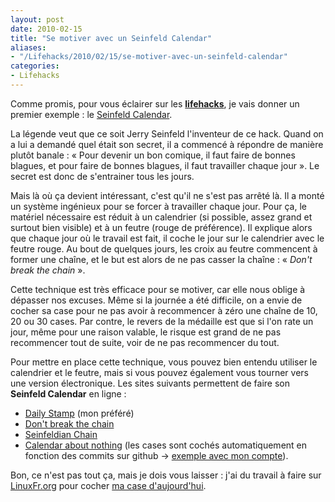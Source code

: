 ```yaml
---
layout: post
date: 2010-02-15
title: "Se motiver avec un Seinfeld Calendar"
aliases:
- "/Lifehacks/2010/02/15/se-motiver-avec-un-seinfeld-calendar"
categories:
- Lifehacks
---
```

Comme promis, pour vous éclairer sur les
[**lifehacks**](/post/2010/02/15/Changement-de-direction-pour-ce-blog), je
vais donner un premier exemple : le [Seinfeld
Calendar](http://lifehacker.com/281626/jerry-seinfelds-productivity-secret).

La légende veut que ce soit Jerry Seinfeld l'inventeur de ce hack. Quand on a
lui a demandé quel était son secret, il a commencé à répondre de manière
plutôt banale : « Pour devenir un bon comique, il faut faire de bonnes
blagues, et pour faire de bonnes blagues, il faut travailler chaque jour ». Le
secret est donc de s'entrainer tous les jours.

Mais là où ça devient intéressant, c'est qu'il ne s'est pas arrêté là. Il a
monté un système ingénieux pour se forcer à travailler chaque jour. Pour ça,
le matériel nécessaire est réduit à un calendrier (si possible, assez grand et
surtout bien visible) et à un feutre (rouge de préférence). Il explique alors
que chaque jour où le travail est fait, il coche le jour sur le calendrier
avec le feutre rouge. Au bout de quelques jours, les croix au feutre
commencent à former une chaîne, et le but est alors de ne pas casser la chaîne
: « _Don't break the chain_ ».

Cette technique est très efficace pour se motiver, car elle nous oblige à
dépasser nos excuses. Même si la journée a été difficile, on a envie de cocher
sa case pour ne pas avoir à recommencer à zéro une chaîne de 10, 20 ou 30
cases. Par contre, le revers de la médaille est que si l'on rate un jour, même
pour une raison valable, le risque est grand de ne pas recommencer tout de
suite, voir de ne pas recommencer du tout.

Pour mettre en place cette technique, vous pouvez bien entendu utiliser le
calendrier et le feutre, mais si vous pouvez également vous tourner vers une
version électronique. Les sites suivants permettent de faire son **Seinfeld
Calendar** en ligne :

* [Daily Stamp](http://dailystamp.com/home) (mon préféré)
* [Don't break the chain](http://dontbreakthechain.com/)
* [Seinfeldian Chain](http://smarterfitter.com/chain)
* [Calendar about nothing](http://calendaraboutnothing.com/) (les cases
  sont cochés automatiquement en fonction des commits sur github -> [exemple
  avec mon compte](http://calendaraboutnothing.com/~nono)).

Bon, ce n'est pas tout ça, mais je dois vous laisser : j'ai du travail à faire
sur [LinuxFr.org](http://linuxfr.org/) pour cocher [ma case
d'aujourd'hui](http://dailystamp.com/stamps/2082).
